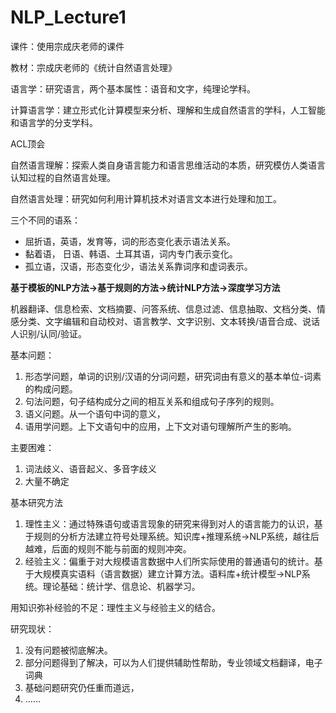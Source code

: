 # NLP_Lecture1
课件：使用宗成庆老师的课件

教材：宗成庆老师的《统计自然语言处理》

语言学：研究语言，两个基本属性：语音和文字，纯理论学科。

计算语言学：建立形式化计算模型来分析、理解和生成自然语言的学科，人工智能和语言学的分支学科。

ACL顶会

自然语言理解：探索人类自身语言能力和语言思维活动的本质，研究模仿人类语言认知过程的自然语言处理。

自然语言处理：研究如何利用计算机技术对语言文本进行处理和加工。

三个不同的语系：
* 屈折语，英语，发育等，词的形态变化表示语法关系。
* 黏着语， 日语、韩语、土耳其语，词内专门表示变化。
* 孤立语，汉语，形态变化少，语法关系靠词序和虚词表示。

**基于模板的NLP方法->基于规则的方法->统计NLP方法->深度学习方法**

机器翻译、信息检索、文档摘要、问答系统、信息过滤、信息抽取、文档分类、情感分类、文字编辑和自动校对、语言教学、文字识别、文本转换/语音合成、说话人识别/认同/验证。

基本问题：
1. 形态学问题，单词的识别/汉语的分词问题，研究词由有意义的基本单位-词素的构成问题。
2. 句法问题，句子结构成分之间的相互关系和组成句子序列的规则。
3. 语义问题。从一个语句中词的意义，
4. 语用学问题。上下文语句中的应用，上下文对语句理解所产生的影响。

主要困难：
1. 词法歧义、语音起义、多音字歧义
2. 大量不确定

基本研究方法
1. 理性主义：通过特殊语句或语言现象的研究来得到对人的语言能力的认识，基于规则的分析方法建立符号处理系统。知识库+推理系统->NLP系统，越往后越难，后面的规则不能与前面的规则冲突。
2. 经验主义：偏重于对大规模语言数据中人们所实际使用的普通语句的统计。基于大规模真实语料（语言数据）建立计算方法。语料库+统计模型->NLP系统。理论基础：统计学、信息论、机器学习。

用知识弥补经验的不足：理性主义与经验主义的结合。

研究现状：
1. 没有问题被彻底解决。
2. 部分问题得到了解决，可以为人们提供辅助性帮助，专业领域文档翻译，电子词典
3. 基础问题研究仍任重而道远，
4. ……
